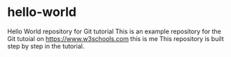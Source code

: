 # hello-world
Hello World repository for Git tutorial
This is an example repository for the Git tutoial on https://www.w3schools.com
this is me
This repository is built step by step in the tutorial.
